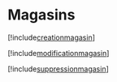 # Magasins

[!include[creationmagasin](magasins.creationmagasin.autogen.md)]

[!include[modificationmagasin](magasins.modificationmagasin.autogen.md)]

[!include[suppressionmagasin](magasins.suppressionmagasin.autogen.md)]


























































